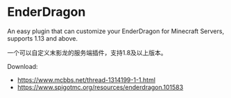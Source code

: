 # EnderDragon
An easy plugin that can customize your EnderDragon for Minecraft Servers, supports 1.13 and above.

一个可以自定义末影龙的服务端插件，支持1.8及以上版本。

Download: 
- https://www.mcbbs.net/thread-1314199-1-1.html
- https://www.spigotmc.org/resources/enderdragon.101583
